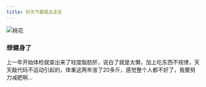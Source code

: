 ```yaml
---
title: 好天气要粗去走走
---
```

![桃花][image-1]
<!-- more -->
### 想健身了
上一年开始体检就查出来了轻度脂肪肝，说白了就是太懒，加上吃东西不规律，天天敲代码不运动引起的，体重这两年涨了20多斤，感觉整个人都不好了，我要努力减肥啊…
  
[image-1]:	http://pic.yupoo.com/tinyslik/FoydYFMI/medish.jpg "桃之夭夭，灼灼其华"
